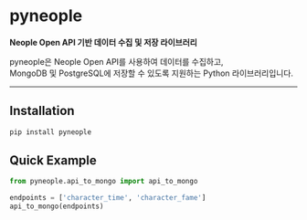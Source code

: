 # pyneople

**Neople Open API 기반 데이터 수집 및 저장 라이브러리**

pyneople은 Neople Open API를 사용하여 데이터를 수집하고,  
MongoDB 및 PostgreSQL에 저장할 수 있도록 지원하는 Python 라이브러리입니다.

---

## Installation

```bash
pip install pyneople
```

## Quick Example
```python
from pyneople.api_to_mongo import api_to_mongo

endpoints = ['character_time', 'character_fame']
api_to_mongo(endpoints)
```